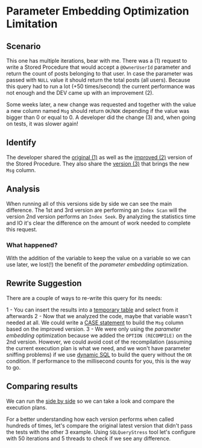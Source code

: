 # Parameter Embedding Optimization Limitation

## Scenario

This one has multiple iterations, bear with me.
There was a (1) request to write a Stored Procedure that would accept a `@OwnerUserId` parameter and return the count of posts belonging to that user. In case the parameter was passed with `NULL` value it should return the total posts (all users).
Because this query had to run a lot (+50 times/second) the current performance was not enough and the DEV came up with an improvement (2).

Some weeks later, a new change was requested and together with the value a new column named `Msg` should return `OK`/`NOK` depending if the value was bigger than 0 or equal to 0. A developer did the change (3) and, when going on tests, it was slower again!

## Identify

The developer shared the [original (1)](.\01-Original.sql) as well as the [improved (2)](.\02-ImprovedWithRecompile.sql) version of the Stored Procedure.
They also share the [version (3)](.\03-AddMsgColumn.sql) that brings the new `Msg` column.

## Analysis

When running all of this versions side by side we can see the main difference. The 1st and 3rd version are performing an `Index Scan` will the version 2nd version performs an `Index Seek`.
By analyzing the statistics time and IO it's clear the difference on the amount of work needed to complete this request.

### What happened?

With the addition of the variable to keep the value on a variable so we can use later, we lost(!) the benefit of the _parameter embedding_ optimization.

## Rewrite Suggestion

There are a couple of ways to re-write this query for its needs:

1 - You can insert the results into a [temporary table](.\04-ImprovementTempTable.sql) and select from it afterwards
2 - Now that we analyzed the code, maybe that variable wasn't needed at all. We could write a [CASE statement](.\05-ImprovementWithCase.sql) to build the `Msg` column based on the improved version.
3 - We were only using the _parameter embedding_ optimization because we added the `OPTION (RECOMPILE)` on the 2nd version. However, we could avoid cost of the recompilation (assuming the current execution plan is what we need, and we won't have parameter sniffing problems) if we use [dynamic SQL](.\06-ImprovementWithDynamicSQL.sql) to build the query without the `OR` condition. If performance to the millisecond counts for you, this is the way to go.

## Comparing results

We can run the [side by side](.\07-SideBySide.sql) so we can take a look and compare the execution plans.

For a better understanding how each version performs when called hundreds of times, let's compare the original latest version that didn't pass the tests with the other 3 example. Using `SQLQueryStress` tool let's configure with 50 iterations and 5 threads to check if we see any difference.
